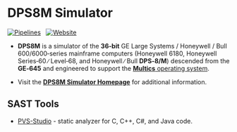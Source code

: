 <!-- vim: set nocp ft=markdown ts=2 sw=2 ai cc=80 et nolist wrap lbr :-->
<!-- SPDX-License-Identifier: FSFAP -->
<!-- scspell-id: 234ac36d-f778-11ec-8863-80ee73e9b8e7 -->
<!-- Copyright (c) 2006-2022 The DPS8M Development Team
     Copying and distribution of this file, with or without modification,
     are permitted in any medium without royalty provided the copyright
     notice and this notice are preserved.  This file is offered "AS-IS",
     without any warranty. -->

# DPS8M Simulator

[![Pipelines](https://gitlab.com/dps8m/dps8m/badges/master/pipeline.svg?ignore_skipped=true)](https://gitlab.com/dps8m/dps8m/pipelines/latest/)
&nbsp;
[![Website](https://img.shields.io/website?up_message=online&url=https%3A%2F%2Fdps8m.gitlab.io)](https://dps8m.gitlab.io/)
&nbsp;

 - **DPS8M** is a simulator of the **36‑bit** GE Large Systems / Honeywell /
   Bull 600/6000‑series mainframe computers (Honeywell 6180, Honeywell
   Series‑60 ∕ Level‑68, and Honeywell ∕ Bull **DPS‑8/M**) descended from
   the **GE‑645** and engineered to support the
   [**Multics** operating system](https://swenson.org/multics_wiki/).

 - Visit the
   [**DPS8M Simulator Homepage**](https://dps8m.gitlab.io/)
   for additional information.

## SAST Tools

* [PVS-Studio](https://pvs-studio.com/en/pvs-studio/?utm_source=github&utm_medium=organic&utm_campaign=open_source) - static analyzer for C, C++, C#, and Java code.
